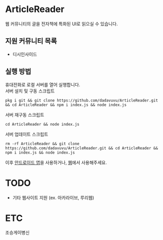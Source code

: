 # ArticleReader
웹 커뮤니티의 글을 전자책에 특화된 UI로 읽으실 수 있습니다.
## 지원 커뮤니티 목록
- 디시인사이드
## 실행 방법
휴대전화로 로컬 서버를 열어 실행합니다.<br>
서버 설치 및 구동 스크립트
```
pkg i git && git clone https://github.com/dadavuvu/ArticleReader.git && cd ArticleReader && npm i index.js && node index.js
```
서버 재구동 스크립트
```
cd ArticleReader && node index.js
```
서버 업데이트 스크립트
```
rm -rf ArticleReader && git clone https://github.com/dadavuvu/ArticleReader.git && cd ArticleReader && npm i index.js && node index.js
```
이후 [안드로이드 앱](https://github.com/dadavuvu/ArticleReader/releases)을 사용하거나, [웹](http://127.0.0.1:5050)에서 사용해주세요.
# TODO
- 기타 웹사이트 지원 (ex. 아카라이브, 루리웹)
# ETC
조승게이병신
